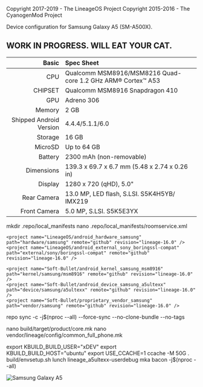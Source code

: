 Copyright 2017-2019 - The LineageOS Project
Copyright 2015-2016 - The CyanogenMod Project

Device configuration for Samsung Galaxy A5 (SM-A500X).

WORK IN PROGRESS. WILL EAT YOUR CAT.
------------------------------------------------------------------
Basic   | Spec Sheet
-------:|:-------------------------
CPU     | Qualcomm MSM8916/MSM8216 Quad-core 1.2 GHz ARM® Cortex™ A53
CHIPSET | Qualcomm MSM8916 Snapdragon 410
GPU     | Adreno 306
Memory  | 2 GB
Shipped Android Version | 4.4.4/5.1.1/6.0
Storage | 16 GB
MicroSD | Up to 64 GB
Battery | 2300 mAh (non-removable)
Dimensions | 139.3 x 69.7 x 6.7 mm (5.48 x 2.74 x 0.26 in)
Display | 1280 x 720 (qHD), 5.0"
Rear Camera  | 13.0 MP, LED flash, S.LSI. S5K4H5YB/ IMX219
Front Camera | 5.0 MP, S.LSI. S5K5E3YX

mkdir .repo/local_manifests
nano .repo/local_manifests/roomservice.xml

<?xml version="1.0" encoding="UTF-8"?>
<manifest>

    <project name="LineageOS/android_hardware_samsung" path="hardware/samsung" remote="github" revision="lineage-16.0" />
    <project name="LineageOS/android_external_sony_boringssl-compat" path="external/sony/boringssl-compat" remote="github" revision="lineage-16.0" />

    <project name="Soft-Bullet/android_kernel_samsung_msm8916" path="kernel/samsung/msm8916" remote="github" revision="lineage-16.0" />
    <project name="Soft-Bullet/android_device_samsung_a5ultexx" path="device/samsung/a5ultexx" remote="github" revision="lineage-16.0" />
    <project name="Soft-Bullet/proprietary_vendor_samsung" path="vendor/samsung" remote="github" revision="lineage-16.0" />

</manifest>

repo sync -c -j$(nproc --all) --force-sync --no-clone-bundle --no-tags

nano build/target/product/core.mk
nano vendor/lineage/config/common_full_phone.mk

export KBUILD_BUILD_USER="xDEV"
export KBUILD_BUILD_HOST="ubuntu"
export USE_CCACHE=1
ccache -M 50G
. build/envsetup.sh
lunch lineage_a5ultexx-userdebug
mka bacon -j$(nproc --all)

![Samsung Galaxy A5](https://www.dhresource.com/600x600/f2/albu/g4/M00/5C/99/rBVaEFcofXKAI--wAAC_S98Qwh4893.jpg "Galaxy A5")
